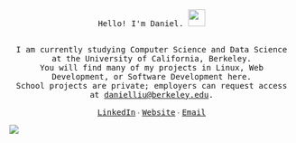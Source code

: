 ##

<p align="center"><samp>Hello! I'm Daniel.<samp> <img src="https://github.com/UntrustedAccount/UntrustedAccount/blob/main/assets/wave.gif?raw=true" width="30px"></p>

##

<p align="center"><samp>I am currently studying Computer Science and Data Science at the University of California, Berkeley.<br>
You will find many of my projects in Linux, Web Development, or Software Development here.<br>
School projects are private; employers can request access at <a href="mailto:danielliu@berkeley.edu">danielliu@berkeley.edu</a>.</samp></p>

<p align="center">
  <a href="https://www.linkedin.com/in/daniel-liu-2004/"><samp>LinkedIn</samp></a>
  ∙
  <a href="https://dliu.is-a.dev"><samp>Website</samp></a>
  ∙
  <a href="mailto:danielliu@berkeley.edu"><samp>Email</samp></a>
</p>

![](https://komarev.com/ghpvc/?username=UntrustedAccount&color=262626)
